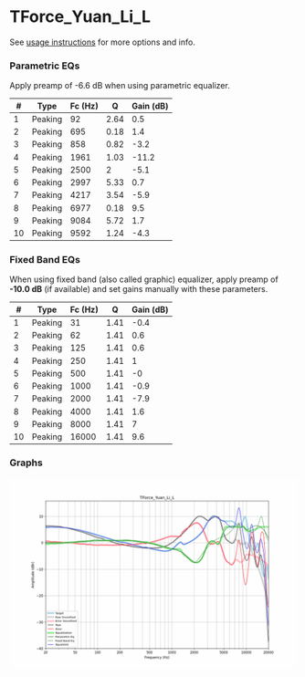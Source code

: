 # TForce_Yuan_Li_L
See [usage instructions](https://github.com/jaakkopasanen/AutoEq#usage) for more options and info.

### Parametric EQs
Apply preamp of -6.6 dB when using parametric equalizer.

|   # | Type    |   Fc (Hz) |    Q |   Gain (dB) |
|-----|---------|-----------|------|-------------|
|   1 | Peaking |        92 | 2.64 |         0.5 |
|   2 | Peaking |       695 | 0.18 |         1.4 |
|   3 | Peaking |       858 | 0.82 |        -3.2 |
|   4 | Peaking |      1961 | 1.03 |       -11.2 |
|   5 | Peaking |      2500 | 2    |        -5.1 |
|   6 | Peaking |      2997 | 5.33 |         0.7 |
|   7 | Peaking |      4217 | 3.54 |        -5.9 |
|   8 | Peaking |      6977 | 0.18 |         9.5 |
|   9 | Peaking |      9084 | 5.72 |         1.7 |
|  10 | Peaking |      9592 | 1.24 |        -4.3 |

### Fixed Band EQs
When using fixed band (also called graphic) equalizer, apply preamp of **-10.0 dB** (if available) and set gains manually with these parameters.

|   # | Type    |   Fc (Hz) |    Q |   Gain (dB) |
|-----|---------|-----------|------|-------------|
|   1 | Peaking |        31 | 1.41 |        -0.4 |
|   2 | Peaking |        62 | 1.41 |         0.6 |
|   3 | Peaking |       125 | 1.41 |         0.6 |
|   4 | Peaking |       250 | 1.41 |         1   |
|   5 | Peaking |       500 | 1.41 |        -0   |
|   6 | Peaking |      1000 | 1.41 |        -0.9 |
|   7 | Peaking |      2000 | 1.41 |        -7.9 |
|   8 | Peaking |      4000 | 1.41 |         1.6 |
|   9 | Peaking |      8000 | 1.41 |         7   |
|  10 | Peaking |     16000 | 1.41 |         9.6 |

### Graphs
![](./TForce_Yuan_Li_L.png)
